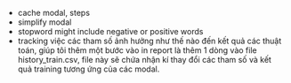 - cache modal, steps
- simplify modal
- stopword might include negative or positive words
- tracking việc các tham số ảnh hưởng như thế nào đến kết quả các thuật toán, giúp tôi thêm một bước vào in report là thêm 1 dòng vào file history_train.csv, file này sẽ chứa nhận kí thay đổi các tham số và kết quả training tương ứng của các modal.